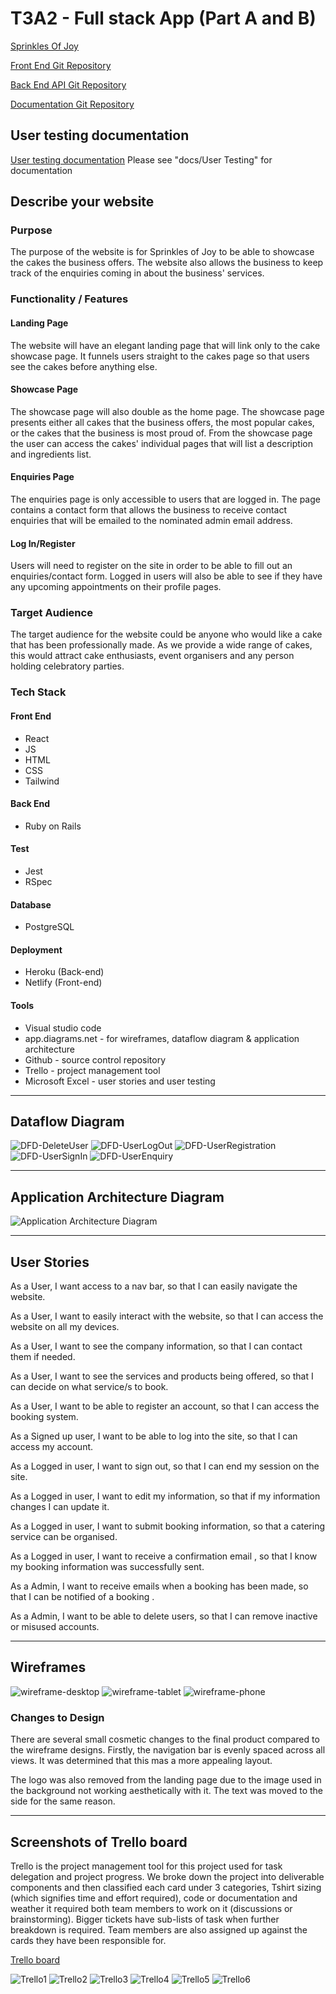 # T3A2 - Full stack App (Part A and B)

[Sprinkles Of Joy](https://sprinkles-of-joy.netlify.app/)

[Front End Git Repository](https://github.com/Lex-KZ/SprinklesFrontEnd)

[Back End API Git Repository](https://github.com/Mauricepwong/sprinkles-of-joy-api)

[Documentation Git Repository](https://github.com/Lex-KZ/FullStack-PartA)

## User testing documentation

[User testing documentation](https://docs.google.com/spreadsheets/d/1C901jQadb5SxOIcBg5noWmSjTMUmMGBrDYT2uq-K9DQ/edit?usp=sharing)
Please see "docs/User Testing" for documentation

## 

## Describe your website

### **Purpose**
The purpose of the website is for Sprinkles of Joy to be able to showcase the cakes the business offers. The website also allows the business to keep track of the enquiries coming in about the business' services.

### **Functionality / Features**
#### Landing Page
The website will have an elegant landing page that will link only to the cake showcase page. It funnels users straight to the cakes page so that users see the cakes before anything else.

#### Showcase Page
The showcase page will also double as the home page. The showcase page presents either all cakes that the business offers, the most popular cakes, or the cakes that the business is most proud of. From the showcase page the user can access the cakes' individual pages that will list a description and ingredients list. 

#### Enquiries Page
The enquiries page is only accessible to users that are logged in. The page contains a contact form that allows the business to receive contact enquiries that will be emailed to the nominated admin email address.

#### Log In/Register
Users will need to register on the site in order to be able to fill out an enquiries/contact form. Logged in users will also be able to see if they have any upcoming appointments on their profile pages. 

### **Target Audience**
The target audience for the website could be anyone who would like a cake that has been professionally made. As we provide a wide range of cakes, this would attract cake enthusiasts, event organisers and any person holding celebratory parties. 

### **Tech Stack**
#### Front End
- React
- JS
- HTML
- CSS
- Tailwind

#### Back End
- Ruby on Rails

#### Test
- Jest
- RSpec

#### Database 
- PostgreSQL

#### Deployment
- Heroku (Back-end)
- Netlify (Front-end) 

#### Tools 
- Visual studio code
- app.diagrams.net - for wireframes, dataflow diagram & application architecture 
- Github - source control repository  
- Trello - project management tool
- Microsoft Excel - user stories and user testing

---
## Dataflow Diagram
![DFD-DeleteUser](docs/DFD-DeleteUser.png)
![DFD-UserLogOut](docs/DFD-UserLogOut.png)
![DFD-UserRegistration](docs/DFD-UserRegistration.png)
![DFD-UserSignIn](docs/DFD-UserSignIn.png)
![DFD-UserEnquiry](docs/DFD-Enquiry.png)

---
## Application Architecture Diagram

![Application Architecture Diagram](docs/AAD.png)

---
## User Stories
As a User, I want access to a nav bar, so that I can easily navigate the website.

As a User, I want to easily interact with the website, so that I can access the website on all my devices.

As a User, I want to see the company information, so that I can contact them if needed.

As a User, I want to see the services and products being offered, so that I can decide on what service/s to book.

As a User, I want to be able to register an account, so that I can access the booking system.

As a Signed up user, I want to be able to log into the site, so that I can access my account.

As a Logged in user, I want to sign out, so that I can end my session on the site.

As a Logged in user, I want to edit my information, so that if my information changes I can update it.

As a Logged in user, I want to submit booking information, so that a catering service can be organised.

As a Logged in user, I want to receive a confirmation email , so that I know my booking information was successfully sent.

As a Admin, I want to receive emails when a booking has been made, so that I can be notified of a booking .

As a Admin, I want to be able to delete users, so that I can remove inactive or misused accounts.

---
## Wireframes
![wireframe-desktop](docs/wireframe-desktop.png)
![wireframe-tablet](docs/wireframe-tablet.png)
![wireframe-phone](docs/wireframe-phone.png)

### Changes to Design
There are several small cosmetic changes to the final product compared to the wireframe designs. Firstly, the navigation bar is evenly spaced across all views. It was determined that this mas a more appealing layout.

The logo was also removed from the landing page due to the image used in the background not working aesthetically with it. The text was moved to the side for the same reason. 

---
## Screenshots of Trello board
Trello is the project management tool for this project used for task delegation and project progress. We broke down the project into deliverable components and then classified each card under 3 categories, Tshirt sizing (which signifies time and effort required), code or documentation and weather it required both team members to work on it (discussions or brainstorming). Bigger tickets have sub-lists of task when further breakdown is required. Team members are also assigned up against the cards they have been responsible for.    

[Trello board](https://trello.com/b/isiWiAy4/t3a2-full-stack-app)

![Trello1](docs/Trello1.png)
![Trello2](docs/Trello2.png)
![Trello3](docs/Trello3.png)
![Trello4](docs/Trello4.png)
![Trello5](docs/Trello5.png)
![Trello6](docs/Trello6.png)

